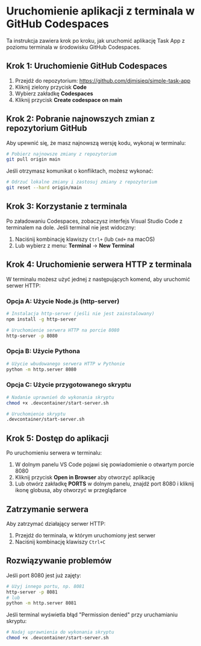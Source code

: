 # Uruchomienie aplikacji z terminala w GitHub Codespaces

Ta instrukcja zawiera krok po kroku, jak uruchomić aplikację Task App z poziomu terminala w środowisku GitHub Codespaces.

## Krok 1: Uruchomienie GitHub Codespaces

1. Przejdź do repozytorium: https://github.com/djmisieq/simple-task-app
2. Kliknij zielony przycisk **Code**
3. Wybierz zakładkę **Codespaces**
4. Kliknij przycisk **Create codespace on main**

## Krok 2: Pobranie najnowszych zmian z repozytorium GitHub

Aby upewnić się, że masz najnowszą wersję kodu, wykonaj w terminalu:

```bash
# Pobierz najnowsze zmiany z repozytorium
git pull origin main
```

Jeśli otrzymasz komunikat o konfliktach, możesz wykonać:

```bash
# Odrzuć lokalne zmiany i zastosuj zmiany z repozytorium
git reset --hard origin/main
```

## Krok 3: Korzystanie z terminala

Po załadowaniu Codespaces, zobaczysz interfejs Visual Studio Code z terminalem na dole. Jeśli terminal nie jest widoczny:

1. Naciśnij kombinację klawiszy `Ctrl+` (lub `Cmd+` na macOS)
2. Lub wybierz z menu: **Terminal** -> **New Terminal**

## Krok 4: Uruchomienie serwera HTTP z terminala

W terminalu możesz użyć jednej z następujących komend, aby uruchomić serwer HTTP:

### Opcja A: Użycie Node.js (http-server)

```bash
# Instalacja http-server (jeśli nie jest zainstalowany)
npm install -g http-server

# Uruchomienie serwera HTTP na porcie 8080
http-server -p 8080
```

### Opcja B: Użycie Pythona

```bash
# Użycie wbudowanego serwera HTTP w Pythonie
python -m http.server 8080
```

### Opcja C: Użycie przygotowanego skryptu

```bash
# Nadanie uprawnień do wykonania skryptu
chmod +x .devcontainer/start-server.sh

# Uruchomienie skryptu
.devcontainer/start-server.sh
```

## Krok 5: Dostęp do aplikacji

Po uruchomieniu serwera w terminalu:

1. W dolnym panelu VS Code pojawi się powiadomienie o otwartym porcie 8080
2. Kliknij przycisk **Open in Browser** aby otworzyć aplikację
3. Lub otwórz zakładkę **PORTS** w dolnym panelu, znajdź port 8080 i kliknij ikonę globusa, aby otworzyć w przeglądarce

## Zatrzymanie serwera

Aby zatrzymać działający serwer HTTP:

1. Przejdź do terminala, w którym uruchomiony jest serwer
2. Naciśnij kombinację klawiszy `Ctrl+C`

## Rozwiązywanie problemów

Jeśli port 8080 jest już zajęty:

```bash
# Użyj innego portu, np. 8081
http-server -p 8081
# lub
python -m http.server 8081
```

Jeśli terminal wyświetla błąd "Permission denied" przy uruchamianiu skryptu:

```bash
# Nadaj uprawnienia do wykonania skryptu
chmod +x .devcontainer/start-server.sh
```